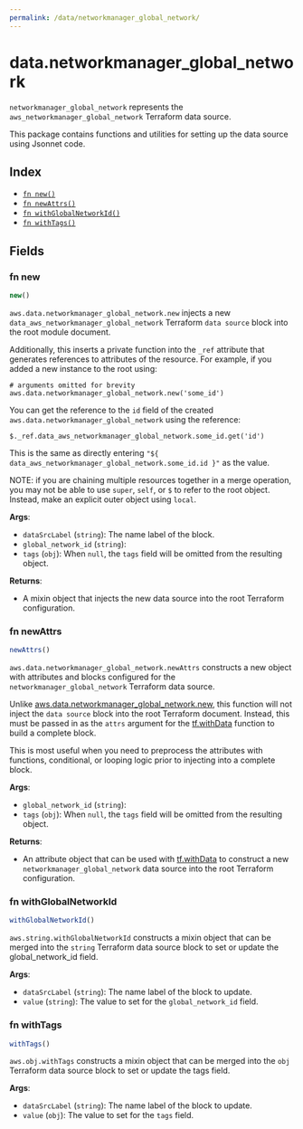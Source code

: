 ```yaml
---
permalink: /data/networkmanager_global_network/
---
```


# data.networkmanager_global_network

`networkmanager_global_network` represents the `aws_networkmanager_global_network` Terraform data source.



This package contains functions and utilities for setting up the data source using Jsonnet code.


## Index

* [`fn new()`](#fn-new)
* [`fn newAttrs()`](#fn-newattrs)
* [`fn withGlobalNetworkId()`](#fn-withglobalnetworkid)
* [`fn withTags()`](#fn-withtags)

## Fields

### fn new

```ts
new()
```


`aws.data.networkmanager_global_network.new` injects a new `data_aws_networkmanager_global_network` Terraform `data source`
block into the root module document.

Additionally, this inserts a private function into the `_ref` attribute that generates references to attributes of the
resource. For example, if you added a new instance to the root using:

    # arguments omitted for brevity
    aws.data.networkmanager_global_network.new('some_id')

You can get the reference to the `id` field of the created `aws.data.networkmanager_global_network` using the reference:

    $._ref.data_aws_networkmanager_global_network.some_id.get('id')

This is the same as directly entering `"${ data_aws_networkmanager_global_network.some_id.id }"` as the value.

NOTE: if you are chaining multiple resources together in a merge operation, you may not be able to use `super`, `self`,
or `$` to refer to the root object. Instead, make an explicit outer object using `local`.

**Args**:
  - `dataSrcLabel` (`string`): The name label of the block.
  - `global_network_id` (`string`): 
  - `tags` (`obj`):  When `null`, the `tags` field will be omitted from the resulting object.

**Returns**:
- A mixin object that injects the new data source into the root Terraform configuration.


### fn newAttrs

```ts
newAttrs()
```


`aws.data.networkmanager_global_network.newAttrs` constructs a new object with attributes and blocks configured for the `networkmanager_global_network`
Terraform data source.

Unlike [aws.data.networkmanager_global_network.new](#fn-networkmanagerglobalnetworknew), this function will not inject the `data source`
block into the root Terraform document. Instead, this must be passed in as the `attrs` argument for the
[tf.withData](https://github.com/tf-libsonnet/core/tree/main/docs#fn-withdata) function to build a complete block.

This is most useful when you need to preprocess the attributes with functions, conditional, or looping logic prior to
injecting into a complete block.

**Args**:
  - `global_network_id` (`string`): 
  - `tags` (`obj`):  When `null`, the `tags` field will be omitted from the resulting object.

**Returns**:
  - An attribute object that can be used with [tf.withData](https://github.com/tf-libsonnet/core/tree/main/docs#fn-withdata) to construct a new `networkmanager_global_network` data source into the root Terraform configuration.


### fn withGlobalNetworkId

```ts
withGlobalNetworkId()
```

`aws.string.withGlobalNetworkId` constructs a mixin object that can be merged into the `string`
Terraform data source block to set or update the global_network_id field.



**Args**:
  - `dataSrcLabel` (`string`): The name label of the block to update.
  - `value` (`string`): The value to set for the `global_network_id` field.


### fn withTags

```ts
withTags()
```

`aws.obj.withTags` constructs a mixin object that can be merged into the `obj`
Terraform data source block to set or update the tags field.



**Args**:
  - `dataSrcLabel` (`string`): The name label of the block to update.
  - `value` (`obj`): The value to set for the `tags` field.
